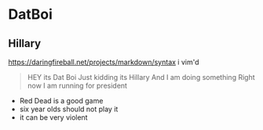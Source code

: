 # DatBoi
## Hillary 
https://daringfireball.net/projects/markdown/syntax
i vim'd

>HEY its Dat Boi
>Just kidding its Hillary
>And I am doing something 
>Right now
> I am running for president


+  Red Dead is a good game 
+   six year olds should not play it
+   it can be very violent


